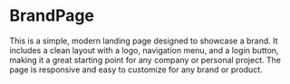 # BrandPage
This is a simple, modern landing page designed to showcase a brand. It includes a clean layout with a logo, navigation menu, and a login button, making it a great starting point for any company or personal project. The page is responsive and easy to customize for any brand or product.
